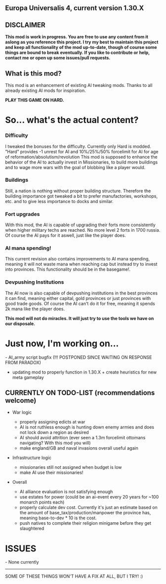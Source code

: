 <h2>Europa Universalis 4, current version 1.30.X</h2>

<h2>DISCLAIMER</h2>

**This mod is work in progress. You are free to use any content from it aslong as you reference this project. I try my best to maintain this project and keep all functionality of the mod up-to-date, though of course some things are bound to break eventually. If you like to contribute or help, contact me or open up some issues/pull requests.**
<h2>What is this mod?</h2>
This mod is an enhancement of existing  AI tweaking mods. Thanks to all already existing AI mods for inspiration.

**PLAY THIS GAME ON HARD.**
<h1> So... what's the actual content?</h1>
<h3>Difficulty</h3>
 I tweaked the bonuses for the difficulty. Currently only Hard is modded. "Hard" provides -1 unrest for AI and 10%/25%/50% forcelimit for AI for age of reformation/absolutism/revolution
This mod is supposed to enhance the behavior of the AI to actually invest in Missionaries, to build more buildings and to wage more wars with the goal of blobbing like a player would. 
<h3>Buildings</h3>
Still, a nation is nothing without proper building structure. Therefore the building importance got tweaked a bit to prefer manufactories, workshops, etc. and to give less importance to docks and similar. 
<h3>Fort upgrades</h3>
With this mod, the AI is capable of upgrading their forts more consistently when higher military techs are reached. No more level 2 forts in 1700 russia. Of course the AI pays for it aswell, just like the player does.
<h3>AI mana spending!</h3>
This current revision also contains improvements to AI mana spending, meaning it will not waste mana when reaching cap but instead try to invest into provinces. This functionality should be in the basegame!.
<h3>Devpushing Institutions</h3>
The AI now is also capable of devpushing institutions in the best provinces it can find, meaning either capital, gold provinces or just provinces with good trade goods. Of course the AI can't do it for free, meaning it spends 2k mana like the player does.

**This mod will not do miracles. It will just try to use the tools we have on our disposale.**
<h1>Just now, I'm working on...</h1>
- AI_army script bugfix (!!! POSTPONED SINCE WAITING ON RESPONSE FROM PARADOX)

- updating mod to properly function in 1.30.X + create heuristics for new meta gameplay

<h2>CURRENTLY ON TODO-LIST (recommendations welcome)</h2>

* War logic

  * properly assigning edicts at war
  * AI is not ruthless enough is hunting down enemy armies and does not lock down a region as desired
  * AI should avoid attrition (ever seen a 1.3m forcelimit ottomans navigating? With this mod you will)
  * make england/GB and naval invasions overall useful again

* Infrastructure logic
  * missionaries still not assigned when budget is low
  * make AI use their missionaries!
* Overall
  * AI alliance evaluation is not satisfying enough
  * use estates for power (could be an ai-event every 20 years for ~100 monarch points each)
  * properly calculate dev cost. Currently it's just an estimate based on the amount of base_tax/production/manpower the province has, meaning base-to-dev * 10 is the cost.
  * push natives to complete their religion minigame before they get slaughtered

<h1>ISSUES</h1>
- None currently

__________________________________________________________________
SOME OF THESE THINGS WON'T HAVE A FIX AT ALL, BUT I TRY! :) 